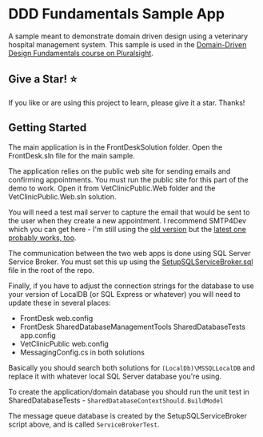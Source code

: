 # DDD Fundamentals Sample App

A sample meant to demonstrate domain driven design using a veterinary hospital management system. This sample is used in the [Domain-Driven Design Fundamentals course on Pluralsight](https://app.pluralsight.com/library/courses/domain-driven-design-fundamentals).

## Give a Star! :star:
If you like or are using this project to learn, please give it a star. Thanks!

## Getting Started

The main application is in the FrontDeskSolution folder. Open the FrontDesk.sln file for the main sample.

The application relies on the public web site for sending emails and confirming appointments. You must run the public site for this part of the demo to work. Open it from VetClinicPublic.Web folder and the VetClinicPublic.Web.sln solution.

You will need a test mail server to capture the email that would be sent to the user when they create a new appointment. I recommend SMTP4Dev which you can get here - I'm still using the [old version](https://github.com/rnwood/smtp4dev/releases?after=3.0.264-master) but the [latest one probably works, too](https://github.com/rnwood/smtp4dev/releases).

The communication between the two web apps is done using SQL Server Service Broker. You must set this up using the [SetupSQLServiceBroker.sql](./SetupSQLServiceBroker.sql) file in the root of the repo.

Finally, if you have to adjust the connection strings for the database to use your version of LocalDB (or SQL Express or whatever) you will need to update these in several places:

* FrontDesk web.config
* FrontDesk SharedDatabaseManagementTools SharedDatabaseTests app.config
* VetClinicPublic web.config
* MessagingConfig.cs in both solutions

Basically you should search both solutions for `(LocalDb)\MSSQLLocalDB` and replace it with whatever local SQL Server database you're using.

To create the application/domain database you should run the unit test in SharedDatabaseTests - `SharedDatabaseContextShould.BuildModel`

The message queue database is created by the SetupSQLServiceBroker script above, and is called `ServiceBrokerTest`. 



